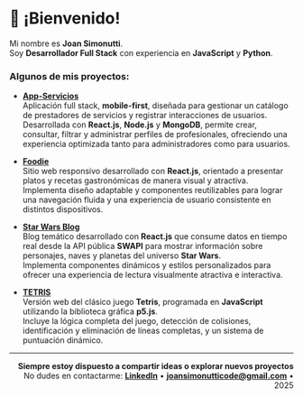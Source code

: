 <!-- 🌌 Joan Simonutti's GitHub README 👋 👾 🖖

# 👾 Hi! I'm Izmael
I'm a web developer with passion to procedural graphics and animated stuff<br>Currently working at [Variant Group](https://variant.net/) as a full-stack developer

Follow me on [my twitter](https://twitter.com/izmaelmag) and [Instagram](https://www.instagram.com/izmaelmag/)

### Experience
[🌎 Variant.net](https://variant.net) – Full-stack SaaS development<br>
[📄 Resume.io](https://resume.io) – PDF and DOCX documents development, Node.js microservices, UI/UX<br>
[🍆 Pure.app](https://pure.app/) – Frontend, UI Kits, Adaptivity, Performance, Analytics<br>
[🎨 CodeCode](https://codecode.ru/) – UI/UX, Websites and services based on Node.js and websockets<br>
[💅 GreatSimple](https://greatsimple.io/) – Design systems and UI Kits, sketch to html/css<br>
[🐦 Dev Seagulls](https://www.instagram.com/dev_seagulls/) – Founded IT community in Makhachkala<br>

👨‍💻 A lot of random web design and frontend freelance since 2013<br>

- 💼 [LinkedIn](https://www.linkedin.com/in/joansimonutti/)  
- ✉️ joansimonutticode@gmail.com
- [**Buscabombas**](https://buscabombas.vercel.app/) – Juego de lógica interactivo desarrollado con HTML, CSS y JavaScript.

<div align="start">
  
# 👋 ¡Bienvenido!
</div>
  
Mi nombre es **Joan Simonutti**.  
Soy **Desarrollador Full Stack** con experiencia en **JavaScript** y **Python**.

### Algunos de mis proyectos:

- **[App-Servicios](https://app-servicios.vercel.app/)**
  - Aplicación full stack, **mobile-first**, diseñada para gestionar un catálogo de prestadores de servicios y registrar interacciones de usuarios.
  - Desarrollada con **React.js**, **Node.js** y **MongoDB**, permite crear, consultar, filtrar y administrar perfiles de profesionales, ofreciendo una experiencia optimizada tanto para administradores como para usuarios.
 
- **[Foodie](https://page-01-navy.vercel.app/)**
  - Sitio web responsivo desarrollado con **React.js**, orientado a presentar platos y recetas gastronómicas de manera visual y atractiva.
  - Implementa diseño adaptable y componentes reutilizables para lograr una navegación fluida y una experiencia de usuario consistente en distintos dispositivos.
 
- **[Star Wars Blog](https://star-wars-blog-navy.vercel.app/)**
  - Blog temático desarrollado con **React.js** que consume datos en tiempo real desde la API pública **SWAPI** para mostrar información sobre personajes, naves y planetas del universo **Star Wars**.
  - Implementa componentes dinámicos y estilos personalizados para ofrecer una experiencia de lectura visualmente atractiva e interactiva.
 

- **[TETRIS](https://tetris-javascript-flame.vercel.app/)**
  - Versión web del clásico juego **Tetris**, programada en **JavaScript** utilizando la **biblioteca gráfica p5.js**.
  - Incluye la lógica completa del juego, detección de colisiones, identificación y eliminación de líneas completas, y un sistema de puntuación dinámico.
 -->
 # 👋 ¡Bienvenido!

Mi nombre es **Joan Simonutti**.  
Soy **Desarrollador Full Stack** con experiencia en **JavaScript** y **Python**.

### **Algunos de mis proyectos:**

- **[App-Servicios](https://app-servicios.vercel.app/)**  
  Aplicación full stack, **mobile-first**, diseñada para gestionar un catálogo de prestadores de servicios y registrar interacciones de usuarios.  
  Desarrollada con **React.js**, **Node.js** y **MongoDB**, permite crear, consultar, filtrar y administrar perfiles de profesionales, ofreciendo una experiencia optimizada tanto para administradores como para usuarios.

- **[Foodie](https://page-01-navy.vercel.app/)**  
  Sitio web responsivo desarrollado con **React.js**, orientado a presentar platos y recetas gastronómicas de manera visual y atractiva.  
  Implementa diseño adaptable y componentes reutilizables para lograr una navegación fluida y una experiencia de usuario consistente en distintos dispositivos.

- **[Star Wars Blog](https://star-wars-blog-navy.vercel.app/)**  
  Blog temático desarrollado con **React.js** que consume datos en tiempo real desde la API pública **SWAPI** para mostrar información sobre personajes, naves y planetas del universo **Star Wars**.  
  Implementa componentes dinámicos y estilos personalizados para ofrecer una experiencia de lectura visualmente atractiva e interactiva.

- **[TETRIS](https://tetris-javascript-flame.vercel.app/)**  
  Versión web del clásico juego **Tetris**, programada en **JavaScript** utilizando la biblioteca gráfica **p5.js**.  
  Incluye la lógica completa del juego, detección de colisiones, identificación y eliminación de líneas completas, y un sistema de puntuación dinámico.

---

<div align="end">
  
**Siempre estoy dispuesto a compartir ideas o explorar nuevos proyectos** <br>
No dudes en contactarme: **[LinkedIn](https://www.linkedin.com/in/joansimonutti/)**  •  **joansimonutticode@gmail.com** • 2025

</div>



<!-- Decoración opcional tipo ASCII

✨ *"Impulsado por la pasión de crear, aprender y superarme continuamente."*

- [**Agenda de Contactos**](https://agenda-de-contactos-seven.vercel.app/)<br>Agenda digital diseñada con React.

 -->
<!-- Podés agregar emojis, arte ASCII o dejarlo minimalista -->
<!--<img src="https://camo.githubusercontent.com/525201e24fcf0d7d87f167b8f972bf33242f0588d8bb426b7df5e2911bcc609a/68747470733a2f2f7777772e616e696d61746564696d616765732e6f72672f646174612f6d656469612f3536322f616e696d617465642d6c696e652d696d6167652d303138342e676966" alt="Barra" width="100%" /> -->

<!--<img src="https://user-images.githubusercontent.com/74038190/212257468-1e9a91f1-b626-4baa-b15d-5c385dfa7ed2.gif" alt="github" width="42"/> <img src="https://user-images.githubusercontent.com/74038190/212284158-e840e285-664b-44d7-b79b-e264b5e54825.gif" alt="pacman" width="58%"/> <img src="https://user-images.githubusercontent.com/74038190/212257454-16e3712e-945a-4ca2-b238-408ad0bf87e6.gif" alt="JS" width="42"/> <img src="https://user-images.githubusercontent.com/74038190/212257472-08e52665-c503-4bd9-aa20-f5a4dae769b5.gif" alt="python" width="42"/> -->

 <!-- <strong>
    JavaScript · TypeScript · React · Node.js · HTML · CSS · Bootstrap <br/>
    Python · Flask · Django · SQL · SQLAlchemy · APIs REST · Postman · Jest · Git · GitHub
  </strong> -->
  <!-- <a href="https://pizzagram-mauve.vercel.app/">🍕 Pizzagram</a> — HTML y CSS puro, sin utilizar JavaScript ni frameworks. 
### <div align="start">👋 ¡Hey! Soy Joan, Desarrollador Full Stack enfocado en JavaScript y Python</div>
---
### <div align="start">Algunos de mis proyectos:</div>

<div align="start">

### <a href="https://page-01-navy.vercel.app/"> - Foodie</a> — Página web responsiva utilizando React.<br/>
### <a href="https://star-wars-blog-navy.vercel.app/"> - Star Wars Blog</a> — Blog de Star Wars usando React y la API "SWAPI".<br/>
### <a href="https://agenda-de-contactos-seven.vercel.app/"> - Agenda de Contactos</a> — Agenda de Contactos utilizando React.

</div>

---

<div align="start">

### Si estás trabajando en algo emocionante y necesitás ayuda<br/>o simplemente querés intercambiar ideas, ¡no dudes en escribirme!<br/>
### Charlamos? 👉 <strong>joansimonutticode@gmail.com</strong><br/><br/>Conecta conmigo 👉 <a href="https://www.linkedin.com/in/joansimonutti/" target="_blank">LinkedIn</a>

</div>

## 👋 Hey, Soy Joan!

### 📂 Proyectos Destacados:

### <a href="https://page-01-navy.vercel.app/"> - Foodie</a> — Página web responsiva utilizando React.<br/>
### <a href="https://star-wars-blog-navy.vercel.app/"> - Star Wars Blog</a> — Blog de Star Wars usando React y la API "SWAPI".<br/>
### <a href="https://agenda-de-contactos-seven.vercel.app/"> - Agenda de Contactos</a> — Agenda de Contactos utilizando React.
<br/>

📫 Si estás trabajando en algo emocionante y necesitás ayuda o simplemente querés intercambiar ideas, ¡no dudes en escribirme!
- 💼 [LinkedIn](https://www.linkedin.com/in/joansimonutti/)  
- ✉️ joansimonutticode@gmail.com

🔗🔗🔗
---

✨ *"Crear, aprender y mejorar — un paso más cerca cada día."*-->

<!--<img src="https://camo.githubusercontent.com/525201e24fcf0d7d87f167b8f972bf33242f0588d8bb426b7df5e2911bcc609a/68747470733a2f2f7777772e616e696d61746564696d616765732e6f72672f646174612f6d656469612f3536322f616e696d617465642d6c696e652d696d6167652d303138342e676966" alt="Barra" width="100%" 

📂
📫

![MarioDev](https://user-images.githubusercontent.com/74038190/225813708-98b745f2-7d22-48cf-9150-083f1b00d6c9.gif)

<img src="https://camo.githubusercontent.com/525201e24fcf0d7d87f167b8f972bf33242f0588d8bb426b7df5e2911bcc609a/68747470733a2f2f7777772e616e696d61746564696d616765732e6f72672f646174612f6d656469612f3536322f616e696d617465642d6c696e652d696d6167652d303138342e676966" alt="Barra" width="100%" />/>-->
<!--![Trabajando duro]()-->
<!--![Trabajando duro]()-->
<!--!![Trabajando duro](https://media1.giphy.com/media/v1.Y2lkPTc5MGI3NjExem9mZm9rYzNnaGNjcDQxeG1weWc4MHhmcGwweWZhNTY1NzA4bW5oaSZlcD12MV9pbnRlcm5hbF9naWZfYnlfaWQmY3Q9Zw/UPNV6BECISuMo/giphy.gif)-->
<!--![Trabajando duro](https://media2.giphy.com/media/v1.Y2lkPTc5MGI3NjExcDN1Y2VkendzYzFtYmxjcXNrdWdlZWRyaG80dmt2bjczNzNpN28xNiZlcD12MV9pbnRlcm5hbF9naWZfYnlfaWQmY3Q9Zw/78XCFBGOlS6keY1Bil/giphy.gif)-->
<!--![Trabajando duro](https://media1.giphy.com/media/v1.Y2lkPTc5MGI3NjExcmRydHlla241Y2o1YWYyem04MHY1b3Q2aTJ0OG5qcDhmZHg1M3ZmcSZlcD12MV9pbnRlcm5hbF9naWZfYnlfaWQmY3Q9Zw/487L0pNZKONFN01oHO/giphy.gif)-->
<!-- Este es un comentario en Markdown -->
